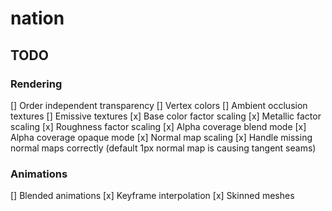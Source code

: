 # nation

## TODO

### Rendering
[] Order independent transparency
[] Vertex colors
[] Ambient occlusion textures
[] Emissive textures
[x] Base color factor scaling
[x] Metallic factor scaling
[x] Roughness factor scaling
[x] Alpha coverage blend mode
[x] Alpha coverage opaque mode
[x] Normal map scaling
[x] Handle missing normal maps correctly (default 1px normal map is causing tangent seams)

### Animations
[] Blended animations
[x] Keyframe interpolation
[x] Skinned meshes
